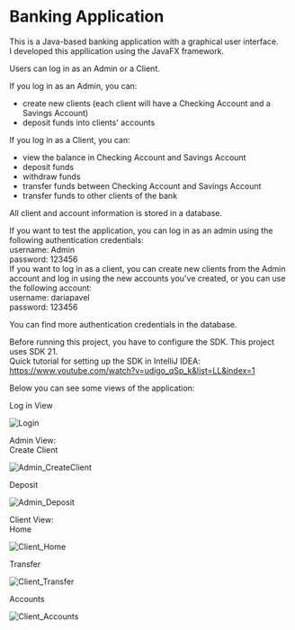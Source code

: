 # Banking Application
This is a Java-based banking application with a graphical user interface.     
I developed this appllication using the JavaFX framework. 

Users can log in as an Admin or a Client. 

If you log in as an Admin, you can:
- create new clients (each client will have a Checking Account and a Savings Account)
- deposit funds into clients' accounts

If you log in as a Client, you can:
- view the balance in Checking Account and Savings Account
- deposit funds
- withdraw funds
- transfer funds between Checking Account and Savings Account
- transfer funds to other clients of the bank 

All client and account information is stored in a database.

If you want to test the application, you can log in as an admin using the following authentication credentials:    
username: Admin   
password: 123456    
If you want to log in as a client, you can create new clients from the Admin account and log in using the new accounts you've created, or you can use the following account:   
username: dariapavel   
password: 123456   

You can find more authentication credentials in the database.   

Before running this project, you have to configure the SDK. This project uses SDK 21.     
Quick tutorial for setting up the SDK in IntelliJ IDEA: https://www.youtube.com/watch?v=udigo_qSp_k&list=LL&index=1 

Below you can see some views of the application: 

Log in View   

![Login](https://github.com/paveldaria/BankingApplication/assets/57196003/4e63a8ef-c4f2-48ba-87ac-d8bfba05a4d8)


Admin View:   
Create Client
   
![Admin_CreateClient](https://github.com/paveldaria/BankingApplication/assets/57196003/da1239b7-b4a6-4cb7-9dd3-fde46118e433)

Deposit
     
![Admin_Deposit](https://github.com/paveldaria/BankingApplication/assets/57196003/1aa0e089-c26e-4881-8ef9-2380dc6fb629)


Client View:   
Home
     
![Client_Home](https://github.com/paveldaria/BankingApplication/assets/57196003/bc670ec6-4491-41b5-819a-4777e658a45c)

Transfer
     
![Client_Transfer](https://github.com/paveldaria/BankingApplication/assets/57196003/5f5d283d-09b2-4c06-849a-045f09c95934)

Accounts
      
![Client_Accounts](https://github.com/paveldaria/BankingApplication/assets/57196003/bf95284b-905a-4680-9907-8444949d0e9c)






